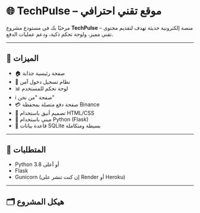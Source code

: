 # 🌐 TechPulse – موقع تقني احترافي

مرحبًا بك في مستودع مشروع **TechPulse** – منصة إلكترونية حديثة تهدف لتقديم محتوى تقني مميز، ولوحة تحكم ذكية، ودعم عمليات الدفع.

---

## 🚀 الميزات

- 🏠 صفحة رئيسية جذابة
- 🔐 نظام تسجيل دخول آمن
- 📊 لوحة تحكم للمستخدم
- ℹ️ صفحة "من نحن"
- 💳 صفحة دفع متصلة بمحفظة Binance
- 🎨 تصميم أنيق باستخدام HTML/CSS
- 🧠 مبني باستخدام Python (Flask)
- 💾 قاعدة بيانات SQLite بسيطة ومتكاملة

---

## 🧰 المتطلبات

- Python 3.8 أو أعلى
- Flask
- Gunicorn (إن كنت تنشر على Render أو Heroku)

---

## 🗂️ هيكل المشروع
